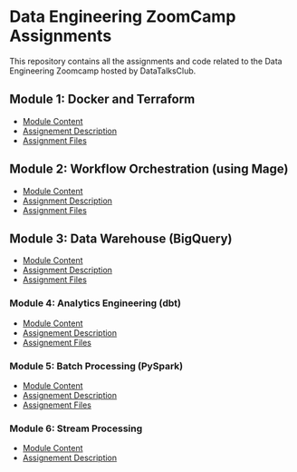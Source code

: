 <h1>Data Engineering ZoomCamp Assignments</h1>

This repository contains all the assignments and code related to the Data Engineering Zoomcamp hosted by DataTalksClub.

## Module 1: Docker and Terraform
- [Module Content](https://github.com/DataTalksClub/data-engineering-zoomcamp/tree/main/01-docker-terraform)
- [Assignement Description](https://github.com/DataTalksClub/data-engineering-zoomcamp/blob/main/cohorts/2024/01-docker-terraform/homework.md)
- [Assignment Files](https://github.com/marcelaulloa/data-engineering-zoomcamp-assignments/tree/main/01-docker-terraform)

## Module 2: Workflow Orchestration (using Mage)
- [Module Content](https://github.com/DataTalksClub/data-engineering-zoomcamp/tree/main/02-workflow-orchestration)
- [Assignment Description](https://github.com/DataTalksClub/data-engineering-zoomcamp/blob/main/cohorts/2024/02-workflow-orchestration/homework.md)
- [Assignment Files](https://github.com/marcelaulloa/data-engineering-zoomcamp-assignments/tree/main/02-workflow-orchestration/assignment)

## Module 3: Data Warehouse (BigQuery)
- [Module Content](https://github.com/DataTalksClub/data-engineering-zoomcamp/tree/main/03-data-warehouse)
- [Assignment Description](https://github.com/DataTalksClub/data-engineering-zoomcamp/blob/main/cohorts/2024/03-data-warehouse/homework.md)
- [Assignment Files](https://github.com/marcelaulloa/data-engineering-zoomcamp-assignments/tree/main/03-data-warehouse)

### Module 4: Analytics Engineering (dbt)
- [Module Content](https://github.com/DataTalksClub/data-engineering-zoomcamp/tree/main/04-analytics-engineering)
- [Assignement Description](https://github.com/DataTalksClub/data-engineering-zoomcamp/blob/main/cohorts/2024/04-analytics-engineering/homework.md)
- [Assignement Files](https://github.com/marcelaulloa/data-engineering-zoomcamp-assignments/tree/main/04-analytics-engineering)

### Module 5: Batch Processing (PySpark)
- [Module Content](https://github.com/DataTalksClub/data-engineering-zoomcamp/tree/main/05-batch)
- [Assignement Description](https://github.com/DataTalksClub/data-engineering-zoomcamp/blob/main/cohorts/2024/05-batch/homework.md)
- [Assignement Files](https://github.com/marcelaulloa/data-engineering-zoomcamp-assignments/tree/main/05-batch)

### Module 6: Stream Processing
- [Module Content](https://github.com/DataTalksClub/data-engineering-zoomcamp/tree/main/06-streaming)
- [Assignement Description](https://github.com/DataTalksClub/data-engineering-zoomcamp/blob/main/cohorts/2024/06-streaming/homework.md)